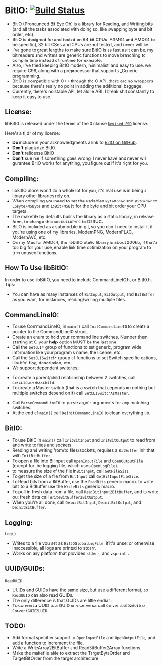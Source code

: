 **BitIO:** [![Build Status](https://travis-ci.org/bumblebritches57/BitIO.svg?branch=master)](https://travis-ci.org/bumblebritches57/BitIO)
========================
* BitIO (Pronounced Bit Eye Oh) is a library for Reading, and Writing bits (and all the tasks associated with doing so, like swapping byte and bit order, etc).
* BitIO is designed for and tested on 64 bit CPUs (ARM64 and AMD64 to be specific), 32 bit OSes and CPUs are not tested, and never will be.
* I've gone to great lengths to make sure BitIO is as fast as it can be, my bit readers and writers are generic functions to move branching to compile time instead of runtime for exmaple.
* Also, I've tried keeping BitIO modern, minimalist, and easy to use. we require C99, along with a preprocessor that supports _Generic programming.
* BitIO is compatible with C++ through the C API, there are no wrappers because there's really no point in adding the additional baggage.
* Currently, there's no stable API, let alone ABI. I break shit constantly to keep it easy to use.

License:
--------
libBitIO is released under the terms of the 3 clause [`Revised BSD`](https://tldrlegal.com/license/bsd-3-clause-license-%28revised%29) license.

Here's a tl;dr of my license:

* **Do** include in your acknowledgments a link to [BitIO on GitHub](https://www.github.com/BumbleBritches57/BitIO).
* **Don't** plagiarize BitIO.
* **Don't** relicense BitIO.
* **Don't** sue me if something goes wrong. I never have and never will gurantee BitIO works for anything, you figure out if it's right for you.

Compiling:
----------
* libBitIO alone won't do a whole lot for you, it's real use is in being a library other libraries rely on.
* When compiling you need to set the variables `ByteOrder` and `BitOrder` to `LSByte/MSByte` and `LSBit/MSBit` for the byte and bit order your CPU targets.
* The makefile by defaults builds the library as a static library, in release form, to change this set `BUILDTYPE` to DEBUG.
* BitIO is included as a submodule in git, so you don't need to install it if you're using one of my libraries, ModernPNG, ModernFLAC, ModernAVC, etc.
* On my Mac for AMD64, the libBitIO static library is about 200kb, if that's too big for your use, enable link time optimization on your program to trim unused functions.

How To Use libBitIO:
--------------------
In order to use libBitIO, you need to include CommandLineIO.h, or BitIO.h.
Tips:

* You can have as many instances of `BitInput`, `BitOutput`, and `BitBuffer` as you want, for instances, reading/writing multiple files.

CommandLineIO:
--------------

* To use CommandLineIO, in `main()` call `InitCommandLineIO` to create a pointer to the CommandLineIO struct.
* Create an enum to hold your command line switches. Number them starting at 0. your **help** option MUST be the last one.
* Call the `SetCLI*` group of functions to set generic, program wide information like your program's name, the license, etc.
* Call the `SetCLISwitch*` group of functions to set Switch specific options, like it's' flag, description, etc.
* We support dependent switches;
- To create a parent/child relationship between 2 switches, call `SetCLISwitchAsChild`.
- To create a Master switch (that is a switch that depends on nothing but multiple switches depend on it) call `SetCLISwitchAsMaster`.
* Call `ParseCommandLineIO` to parse argv's arguments for any matching switches.
* At the end of `main()` call `DeinitCommandLineIO` to clean everything up.

BitIO:
------
* To use BitIO in `main()` call `InitBitInput` and `InitBitOutput` to read from and write to files and sockets.
* Reading and writing from/to files/sockets, requires a `BitBuffer` Init that with `InitBitBuffer`.
* To open a file into BitInput call `OpenInputFile` and `OpenOutputFile` (except for the logging file, which uses `OpenLogFile`).
* to measure the size of the file in`BitInput`, call `GetFileSize`.
* To get the size of a file from `BitInput` call `GetBitInputFileSize`.
* To Read bits from a BitBuffer, use the `ReadBits` generic macro. to write bits to a BitBuffer use the `WriteBits` generic macro.
* To pull in fresh data from a file, call `ReadBitInput2BitBuffer`, and to write out fresh data call `WriteBitBuffer2BitOutput`.
* When you're all done, call `DeinitBitInput`, `DeinitBitOutput`, and `DeinitBitBuffer`.


Logging:
--------
`Log()` 

* Writes to a file you set as `BitIOGlobalLogFile`, if it's unset or otherwise inaccessible, all logs are printed to stderr.
* Works on any platform that provides `stderr`, and `vsprintf`.

UUID/GUIDs:
-----------

`ReadUUID`:

* UUIDs and GUIDs have the same size, but use a different format,  so `ReadUUID` can also read GUIDs.
* The only difference is that GUIDs are little endian.
* To convert a UUID to a GUID or vice versa call `ConvertUUID2GUID` or `ConvertGUID2UUID`.


TODO:
-----
* Add format specifier support to `OpenInputFile` and `OpenOutputFile`, and add a function to increment the file.
* Write a WriteArray2BitBuffer and ReadBitBuffer2Array functions.
* Make the makefile able to extract the TargetByteOrder and TargetBitOrder from the target architecture.
